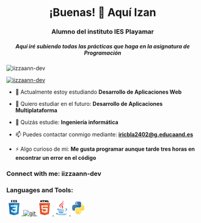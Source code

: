 <h1 align="center">¡Buenas! 👋 Aquí Izan</h1>
<h3 align="center">Alumno del instituto IES Playamar</h3>
<h5 align="center">Aquí iré subiendo todas las prácticas que haga en la asignatura de Programación</h5>

<p align="left"> <img src="https://komarev.com/ghpvc/?username=iizzaann-dev&label=Profile%20views&color=0e75b6&style=flat" alt="iizzaann-dev" /> </p>

<p align="left"> <a href="https://github.com/ryo-ma/github-profile-trophy"><img src="https://github-profile-trophy.vercel.app/?username=iizzaann-dev" alt="iizzaann-dev" /></a> </p>

- 🔭 Actualmente estoy estudiando **Desarrollo de Aplicaciones Web**

- 🌱 Quiero estudiar en el futuro: **Desarrollo de Aplicaciones Multiplataforma**

- 👯 Quizás estudie: **Ingeniería informática**

- 📫 Puedes contactar conmigo mediante: **iricbla2402@g.educaand.es**

- ⚡ Algo curioso de mi: **Me gusta programar aunque tarde tres horas en encontrar un error en el código**

<h3 align="left">Connect with me: iizzaann-dev</h3>
<p align="left">
</p>

<h3 align="left">Languages and Tools:</h3>
<p align="left"> <a href="https://www.w3schools.com/css/" target="_blank" rel="noreferrer"> <img src="https://raw.githubusercontent.com/devicons/devicon/master/icons/css3/css3-original-wordmark.svg" alt="css3" width="40" height="40"/> </a> <a href="https://git-scm.com/" target="_blank" rel="noreferrer"> <img src="https://www.vectorlogo.zone/logos/git-scm/git-scm-icon.svg" alt="git" width="40" height="40"/> </a> <a href="https://www.w3.org/html/" target="_blank" rel="noreferrer"> <img src="https://raw.githubusercontent.com/devicons/devicon/master/icons/html5/html5-original-wordmark.svg" alt="html5" width="40" height="40"/> </a> <a href="https://www.java.com" target="_blank" rel="noreferrer"> <img src="https://raw.githubusercontent.com/devicons/devicon/master/icons/java/java-original.svg" alt="java" width="40" height="40"/> </a> <a href="https://www.python.org" target="_blank" rel="noreferrer"> <img src="https://raw.githubusercontent.com/devicons/devicon/master/icons/python/python-original.svg" alt="python" width="40" height="40"/> </a> </p>
